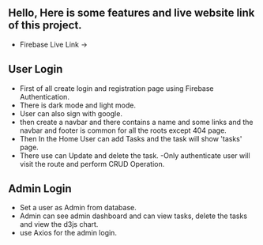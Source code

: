 ## Hello, Here is some features and live website link of this project.

- Firebase Live Link -> 

## User Login
- First of all create login and registration page using Firebase Authentication.
- There is dark mode and light mode.
- User can also sign with google.
- then create a navbar and there contains a name and some links and the navbar and footer is common for all the roots except 404 page.
- Then In the Home User can add Tasks and the task will show 'tasks' page.
-  There use can Update and delete the task.
-Only authenticate user will visit the route and perform CRUD Operation.

## Admin Login

- Set a user as Admin from database.
- Admin can see admin dashboard and can view tasks, delete the tasks and view the d3js chart.
- use Axios for the admin login.
